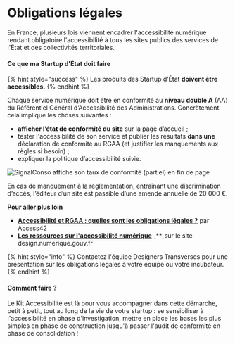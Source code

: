 # Obligations légales

En France, plusieurs lois viennent encadrer l'accessibilité numérique rendant obligatoire l'accessibilité à tous les sites publics des services de l'État et des collectivités territoriales.

#### **Ce que ma Startup d'État doit faire**

{% hint style="success" %}
Les produits des Startup d’État **doivent être accessibles.**
{% endhint %}

Chaque service numérique doit être en conformité au **niveau double A** \(AA\) du Référentiel Général d’Accessibilité des Administrations. Concrètement cela implique les choses suivantes :

* **afficher l’état de conformité du site** sur la page d’accueil ;
* tester l'accessibilité de son service et publier les résultats **dans une** déclaration de conformité au RGAA \(et justifier les manquements aux règles si besoin\) ;
* expliquer la politique d’accessibilité suivie.

![SignalConso affiche son taux de conformit&#xE9; \(partiel\) en fin de page](../../../../.gitbook/assets/footer_signaconso.png)

En cas de manquement à la réglementation, entraînant une discrimination d’accès, l’éditeur d’un site est passible d’une amende annuelle de 20 000 €.

**Pour aller plus loin**

* [**Accessibilité et RGAA : quelles sont les obligations légales ?**](https://access42.net/accessibilite-RGAA-obligations-legales) par Access42
* [**Les ressources sur l'accessibilité numérique**](https://design.numerique.gouv.fr/accessibilite-numerique/) _\*\*_sur le site design.numerique.gouv.fr

{% hint style="info" %}
Contactez l'équipe Designers Transverses pour une présentation sur les obligations légales à votre équipe ou votre incubateur.
{% endhint %}

#### **Comment faire ?**

Le Kit Accessibilité est là pour vous accompagner dans cette démarche, petit à petit, tout au long de la vie de votre startup : se sensibiliser à l'accessibilité en phase d'investigation, mettre en place les bases les plus simples en phase de construction jusqu'à passer l'audit de conformité en phase de consolidation !

